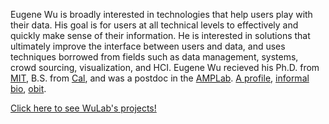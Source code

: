Eugene Wu is broadly interested in technologies that help users play with
their data.  His goal is for users at all technical
levels to effectively and quickly make sense of their information.
He is interested in solutions that ultimately improve the interface between
users and data, and uses techniques borrowed from fields such as data management, 
systems, crowd sourcing, visualization, and HCI.
Eugene Wu recieved his Ph.D. from  [MIT](http://www.csail.mit.edu),
B.S. from [Cal](http://www.cs.berkeley.edu),
and was a postdoc in the [AMPLab](https://amplab.cs.berkeley.edu).
[A profile](http://www.cs.columbia.edu/2015/wu-profile/),
[informal bio](http://partnews.brownbag.me/2012/02/29/better-know-a-classmate-eugene-wu/), 
[obit](./obit.html).


<!--by [@mstem](http://partnews.brownbag.me/2012/02/29/interview-matt-stempeck-wants-to-change-the-world-with-tech/),-->

[Click here to see WuLab's projects!](http://cudbg.github.io/lab)


<!--advised by the esteemed [Sam Madden](http://db.lcs.mit.edu/madden/) and 
[Michael Stonebraker](https://en.wikipedia.org/wiki/Michael_Stonebraker),
in the [database](http://db.csail.mit.edu/) group.
before starting at <a href="http://www.cs.columbia.edu">Columbia University</a> in Fall 2015.-->
<!--advised by the esteemed [Sam Madden](http://db.lcs.mit.edu/madden/) and 
[Michael Stonebraker](https://en.wikipedia.org/wiki/Michael_Stonebraker),
in the [database](http://db.csail.mit.edu/) group.
before starting at <a href="http://www.cs.columbia.edu">Columbia University</a> in Fall 2015.-->


